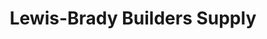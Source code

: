 ---
title: "Lewis-Brady Builders Supply"
url: /fairmont/lewis-brady-builders-supply/
shop: Eisenwaren
---
